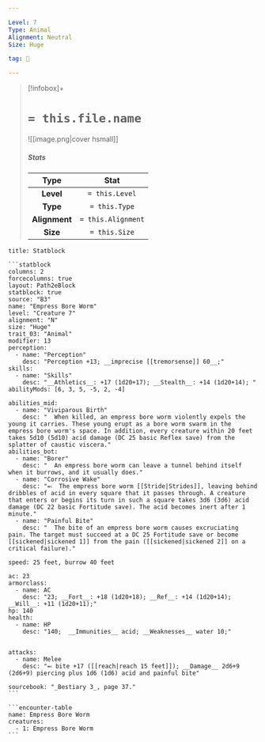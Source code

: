 ```yaml
---

Level: 7
Type: Animal
Alignment: Neutral
Size: Huge

tag: 👹

---
```


> [!infobox]+
> #  `= this.file.name`
> ![[image.png|cover hsmall]]
> ##### Stats
> Type | Stat |
> :---:|:---:|
> **Level** | `= this.Level` |
> **Type** | `= this.Type` |
> **Alignment** | `= this.Alignment` |
> **Size** | `= this.Size` |



````ad-info
title: Statblock

```statblock
columns: 2
forcecolumns: true
layout: Path2eBlock
statblock: true
source: "B3"
name: "Empress Bore Worm"
level: "Creature 7"
alignment: "N"
size: "Huge"
trait_03: "Animal"
modifier: 13
perception:
  - name: "Perception"
    desc: "Perception +13; __imprecise [[tremorsense]] 60__;"
skills:
  - name: "Skills"
    desc: "__Athletics__: +17 (1d20+17); __Stealth__: +14 (1d20+14); "
abilityMods: [6, 3, 5, -5, 2, -4]

abilities_mid:
  - name: "Viviparous Birth"
    desc: "  When killed, an empress bore worm violently expels the young it carries. These young erupt as a bore worm swarm in the empress bore worm's space. In addition, every creature within 20 feet takes 5d10 (5d10) acid damage (DC 25 basic Reflex save) from the splatter of caustic viscera."
abilities_bot:
  - name: "Borer"
    desc: "  An empress bore worm can leave a tunnel behind itself when it burrows, and it usually does."
  - name: "Corrosive Wake"
    desc: "⬻  The empress bore worm [[Stride|Strides]], leaving behind dribbles of acid in every square that it passes through. A creature that enters or begins its turn in such a square takes 3d6 (3d6) acid damage (DC 22 basic Fortitude save). The acid becomes inert after 1 minute."
  - name: "Painful Bite"
    desc: "  The bite of an empress bore worm causes excruciating pain. The target must succeed at a DC 25 Fortitude save or become [[sickened|sickened 1]] from the pain ([[sickened|sickened 2]] on a critical failure)."

speed: 25 feet, burrow 40 feet

ac: 23
armorclass:
  - name: AC
    desc: "23; __Fort__: +18 (1d20+18); __Ref__: +14 (1d20+14); __Will__: +11 (1d20+11);"
hp: 140
health:
  - name: HP
    desc: "140;  __Immunities__ acid; __Weaknesses__ water 10;"


attacks:
  - name: Melee
    desc: "⬻ bite +17 ([[reach|reach 15 feet]]); __Damage__ 2d6+9 (2d6+9) piercing plus 1d6 (1d6) acid and painful bite"

sourcebook: "_Bestiary 3_, page 37."
```

```encounter-table
name: Empress Bore Worm
creatures:
  - 1: Empress Bore Worm
```

````


